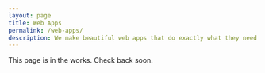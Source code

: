 ```yaml
---
layout: page
title: Web Apps
permalink: /web-apps/
description: We make beautiful web apps that do exactly what they need to.
---
```


This page is in the works. Check back soon.
